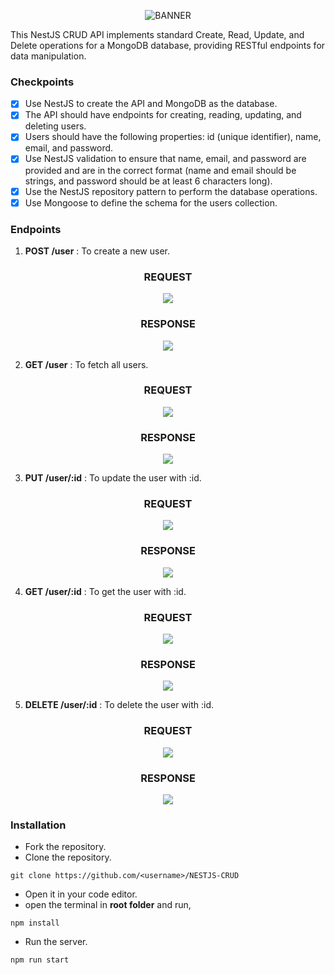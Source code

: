 <p align="center">
    <img src="https://user-images.githubusercontent.com/77505989/222210790-dacc1d0f-48dd-489b-ac2d-bfcd41dc373f.png" alt="BANNER" />
</p>

This NestJS CRUD API implements standard Create, Read, Update, and Delete operations for a MongoDB database, providing RESTful endpoints for data manipulation.

### Checkpoints
- [x] Use NestJS to create the API and MongoDB as the database.
- [x] The API should have endpoints for creating, reading, updating, and deleting users.
- [x] Users should have the following properties: id (unique identifier), name, email, and password.
- [x] Use NestJS validation to ensure that name, email, and password are provided and are in the correct format (name and email should be strings, and password should be at least 6 characters long).
- [x] Use the NestJS repository pattern to perform the database operations.
- [x] Use Mongoose to define the schema for the users collection.

### Endpoints

1. **POST /user** : To create a new user.
<h3>
    <p align="center">
        REQUEST
    </p>
</h3>
<p align="center">
    <img src="https://user-images.githubusercontent.com/77505989/222212213-de5292ef-00f9-41ff-809f-20e90e752c2a.png" />
</p>
<h3>
    <p align="center">
        RESPONSE
    </p>
</h3>
<p align="center">
    <img src="https://user-images.githubusercontent.com/77505989/222212979-d146bd69-25aa-48a2-88b8-38c7e16fcf68.png" />
</p>

2. **GET /user** : To fetch all users.
<h3>
    <p align="center">
        REQUEST
    </p>
</h3>
<p align="center">
    <img src="https://user-images.githubusercontent.com/77505989/222213400-ceaa394b-4181-40f3-8561-05ec33eea4a2.png" />
</p>
<h3>
    <p align="center">
        RESPONSE
    </p>
</h3>
<p align="center">
    <img src="https://user-images.githubusercontent.com/77505989/222213634-f20df300-25c2-4b2d-bf00-0f542bca481a.png" />
</p>

3. **PUT /user/:id** : To update the user with :id.
<h3>
    <p align="center">
        REQUEST
    </p>
</h3>
<p align="center">
    <img src="https://user-images.githubusercontent.com/77505989/222214330-e271c671-933e-4ecd-bed1-0c6aa94aa7e6.png" />
</p>
<h3>
    <p align="center">
        RESPONSE
    </p>
</h3>
<p align="center">
    <img src="https://user-images.githubusercontent.com/77505989/222214570-925c37a9-52ee-4fef-8e31-4d49558c8105.png" />
</p>

4. **GET /user/:id** : To get the user with :id.
<h3>
    <p align="center">
        REQUEST
    </p>
</h3>
<p align="center">
    <img src="https://user-images.githubusercontent.com/77505989/222215093-eeffa132-ba60-4111-9a15-ed29709f7ff8.png" />
</p>
<h3>
    <p align="center">
        RESPONSE
    </p>
</h3>
<p align="center">
    <img src="https://user-images.githubusercontent.com/77505989/222215231-61388b01-a73d-4783-83e3-c36c5afdb3fa.png" />
</p>

5. **DELETE /user/:id** : To delete the user with :id.
<h3>
    <p align="center">
        REQUEST
    </p>
</h3>
<p align="center">
    <img src="https://user-images.githubusercontent.com/77505989/222215761-86074b83-b361-4a20-b0ea-790d8aac672a.png" />
</p>
<h3>
    <p align="center">
        RESPONSE
    </p>
</h3>
<p align="center">
    <img src="https://user-images.githubusercontent.com/77505989/222215881-9c66ea99-6b47-476d-8f08-36b7f62df04a.png" />
</p>

### Installation
- Fork the repository.
- Clone the repository.
```
git clone https://github.com/<username>/NESTJS-CRUD
```
- Open it in your code editor.
- open the terminal in **root folder** and run,
```
npm install
```
- Run the server.
```
npm run start
```




